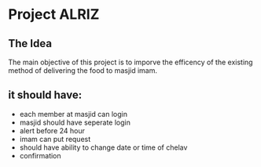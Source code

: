 # **Project ALRIZ** 

## The Idea

The main objective of this project is to imporve the efficency of the existing method of delivering the food to masjid imam.

## it should have:
- each member at masjid can login
- masjid should have seperate login
- alert before 24 hour
- imam can put request
- should have ability to change date or time of chelav 
- confirmation